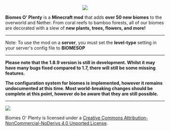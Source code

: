 <p align="center"><img src="http://i.imgur.com/wdIIbNr.png"></p>

**Biomes O' Plenty** is a **Minecraft mod** that adds **over 50 new biomes** to the overworld and Nether. From coral reefs to bamboo forests, all of our biomes are decorated with a slew of **new plants, trees, flowers, and more!**

-----------------

Note: To use the mod on a **server**, you must set the **level-type** setting in your server's config file to **BIOMESOP**

-----------------

**Please note that the 1.8.9 version is still in development.  Whilst it may have many bugs fixed compared to 1.7, there will still be some missing features.**

**The configuration system for biomes is implemented, however it remains undocumented at this time.  Most world-breaking changes should be complete at this point, however do be aware that they are still possible.**
 
 -----------------

 [<img src="http://i.creativecommons.org/l/by-nc-nd/3.0/88x31.png">](http://creativecommons.org/licenses/by-nc-nd/4.0/deed.en_US)

Biomes O' Plenty is licensed under a [Creative Commons Attribution-NonCommercial-NoDerivs 4.0 Unported License](http://creativecommons.org/licenses/by-nc-nd/4.0/deed.en_US).
